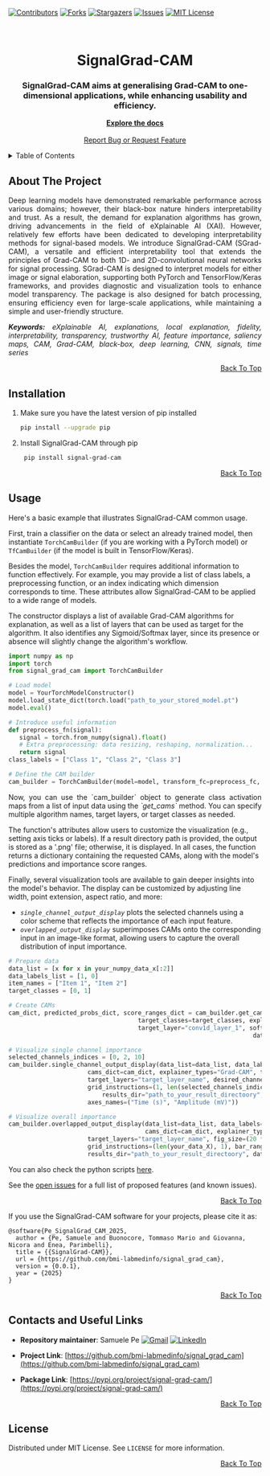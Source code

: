<div id="top"></div>

[![Contributors][contributors-shield]][contributors-url] [![Forks][forks-shield]][forks-url] [![Stargazers][stars-shield]][stars-url] [![Issues][issues-shield]][issues-url] [![MIT License][license-shield]][license-url]


<br />
<div align="center">
  <h1>
    SignalGrad-CAM
  </h1>

  <h3 align="center">SignalGrad-CAM aims at generalising Grad-CAM to one-dimensional applications, while enhancing usability and efficiency.</h3>

  <p align="center">
    <a href="https://github.com/bmi-labmedinfo/signal_grad_cam"><strong>Explore the docs</strong></a>
    <br />
    <br />
    <a href="https://github.com/bmi-labmedinfo/signal_grad_cam/issues">Report Bug or Request Feature</a>
  </p>
</div>



<!-- TABLE OF CONTENTS -->
<details>
  <summary>Table of Contents</summary>
  <ol>
    <li><a href="#about-the-project">About The Project</a></li>
    <li><a href="#installation">Installation</a></li>
    <li><a href="#usage">Usage</a></li>
    <li><a href="#publications">Publications</a></li>
    <li><a href="#contacts-and-useful-links">Contacts And Useful Links</a></li>
    <li><a href="#license">License</a></li>
  </ol>
</details>



<!-- ABOUT THE PROJECT -->
## About The Project

<p align="justify">Deep learning models have demonstrated remarkable performance across various domains; however, their black-box nature hinders interpretability and trust. As a result, the demand for explanation algorithms has grown, driving advancements in the field of eXplainable AI (XAI). However, relatively few efforts have been dedicated to developing interpretability methods for signal-based models. We introduce SignalGrad-CAM (SGrad-CAM), a versatile and efficient interpretability tool that extends the principles of Grad-CAM to both 1D- and 2D-convolutional neural networks for signal processing. SGrad-CAM is designed to interpret models for either image or signal elaboration, supporting both PyTorch and TensorFlow/Keras frameworks, and provides diagnostic and visualization tools to enhance model transparency. The package is also designed for batch processing, ensuring efficiency even for large-scale applications, while maintaining a simple and user-friendly structure.</p>

<p align="justify"><i><b>Keywords:</b> eXplainable AI, explanations, local explanation, fidelity, interpretability, transparency, trustworthy AI, feature importance, saliency maps, CAM, Grad-CAM, black-box, deep learning, CNN, signals, time series</i></p>

<p align="right"><a href="#top">Back To Top</a></p>

<!-- INSTALLATION -->
## Installation

1. Make sure you have the latest version of pip installed
   ```sh
   pip install --upgrade pip
    ```
2. Install SignalGrad-CAM through pip
    ```sh
     pip install signal-grad-cam
    ```

<p align="right"><a href="#top">Back To Top</a></p>

<!-- USAGE EXAMPLES -->
## Usage
<p align="justify">
Here's a basic example that illustrates SignalGrad-CAM common usage.

First, train a classifier on the data or select an already trained model, then instantiate `TorchCamBuilder` (if you are working with a PyTorch model) or `TfCamBuilder` (if the model is built in TensorFlow/Keras).

Besides the model, `TorchCamBuilder` requires additional information to function effectively. For example, you may provide a list of class labels, a preprocessing function, or an index indicating which dimension corresponds to time. These attributes allow SignalGrad-CAM to be applied to a wide range of models.

The constructor displays a list of available Grad-CAM algorithms for explanation, as well as a list of layers that can be used as target for the algorithm. It also identifies any Sigmoid/Softmax layer, since its presence or absence will slightly change the algorithm's workflow.
</p>

```python
import numpy as np
import torch
from signal_grad_cam import TorchCamBuilder

# Load model
model = YourTorchModelConstructor()
model.load_state_dict(torch.load("path_to_your_stored_model.pt")
model.eval()

# Introduce useful information
def preprocess_fn(signal):
   signal = torch.from_numpy(signal).float()
   # Extra preprocessing: data resizing, reshaping, normalization...
   return signal
class_labels = ["Class 1", "Class 2", "Class 3"]

# Define the CAM builder
cam_builder = TorchCamBuilder(model=model, transform_fc=preprocess_fc, class_names=class_labels, time_axs=1)
```

<p align="justify">Now, you can use the `cam_builder` object to generate class activation maps from a list of input data using the <i>`get_cams`</i> method. You can specify multiple algorithm names, target layers, or target classes as needed.

The function's attributes allow users to customize the visualization (e.g., setting axis ticks or labels). If a result directory path is provided, the output is stored as a '.png' file; otherwise, it is displayed. In all cases, the function returns a dictionary containing the requested CAMs, along with the model's predictions and importance score ranges.

Finally, several visualization tools are available to gain deeper insights into the model's behavior. The display can be customized by adjusting line width, point extension, aspect ratio, and more:
* <i>`single_channel_output_display`</i> plots the selected channels using a color scheme that reflects the importance of each input feature.
* <i>`overlapped_output_display`</i> superimposes CAMs onto the corresponding input in an image-like format, allowing users to capture the overall distribution of input importance.
</p>

```python
# Prepare data
data_list = [x for x in your_numpy_data_x[:2]]
data_labels_list = [1, 0]
item_names = ["Item 1", "Item 2"]
target_classes = [0, 1]

# Create CAMs
cam_dict, predicted_probs_dict, score_ranges_dict = cam_builder.get_cam(data_list=data_list, data_labels=data_labels_list, 
									target_classes=target_classes, explainer_types="Grad-CAM", 
									target_layer="conv1d_layer_1", softmax_final=True,
                                                            		data_sampling_freq=25, dt=1, axes_names=("Time (s)", "Channels"))

# Visualize single channel importance
selected_channels_indices = [0, 2, 10]
cam_builder.single_channel_output_display(data_list=data_list, data_labels=data_labels_list, predicted_probs_dict=predicted_probs_dict,
					  cams_dict=cam_dict, explainer_types="Grad-CAM", target_classes=target_classes, 
					  target_layers="target_layer_name", desired_channels=selected_channels_indices, 
					  grid_instructions=(1, len(selected_channels_indices), bar_ranges=score_ranges_dict, 
				          results_dir="path_to_your_result_directoory", data_sampling_freq=25, dt=1, line_width=0.5, 
					  axes_names=("Time (s)", "Amplitude (mV)"))

# Visualize overall importance
cam_builder.overlapped_output_display(data_list=data_list, data_labels=data_labels_list, predicted_probs_dict=predicted_probs_dict,
                                      cams_dict=cam_dict, explainer_types="Grad-CAM", target_classes=target_classes, 
				      target_layers="target_layer_name", fig_size=(20 * len(your_data_X), 20), 
				      grid_instructions=(len(your_data_X), 1), bar_ranges=score_ranges_dict, data_names=item_names 
				      results_dir="path_to_your_result_directoory", data_sampling_freq=25, dt=1)
```

You can also check the python scripts [here](https://github.com/bmi-labmedinfo/signal_grad_cam/examples).

See the [open issues](https://github.com/bmi-labmedinfo/signal_grad_cam/issues) for a full list of proposed features (and known issues).

<p align="right"><a href="#top">Back To Top</a></p>


If you use the SignalGrad-CAM software for your projects, please cite it as:

```
@software{Pe_SignalGrad_CAM_2025,
  author = {Pe, Samuele and Buonocore, Tommaso Mario and Giovanna, Nicora and Enea, Parimbelli},
  title = {{SignalGrad-CAM}},
  url = {https://github.com/bmi-labmedinfo/signal_grad_cam},
  version = {0.0.1},
  year = {2025}
}
```

<p align="right"><a href="#top">Back To Top</a></p>

<!-- CONTACTS AND USEFUL LINKS -->
## Contacts and Useful Links

*   **Repository maintainer**: Samuele Pe  [![Gmail][gmail-shield]][gmail-url] [![LinkedIn][linkedin-shield]][linkedin-url]  

*   **Project Link**: [https://github.com/bmi-labmedinfo/signal_grad_cam](https://github.com/bmi-labmedinfo/signal_grad_cam)

*   **Package Link**: [https://pypi.org/project/signal-grad-cam/](https://pypi.org/project/signal-grad-cam/)

<p align="right"><a href="#top">Back To Top</a></p>

<!-- LICENSE -->
## License

Distributed under MIT License. See `LICENSE` for more information.


<p align="right"><a href="#top">Back To Top</a></p>

<!-- MARKDOWN LINKS -->

[contributors-shield]: https://img.shields.io/github/contributors/bmi-labmedinfo/signal_grad_cam.svg?style=for-the-badge

[contributors-url]: https://github.com/bmi-labmedinfo/signal_grad_cam/graphs/contributors

[status-shield]: https://img.shields.io/badge/Status-pre--release-blue

[status-url]: https://github.com/bmi-labmedinfo/signal_grad_cam/releases

[forks-shield]: https://img.shields.io/github/forks/bmi-labmedinfo/signal_grad_cam.svg?style=for-the-badge

[forks-url]: https://github.com/bmi-labmedinfo/signal_grad_cam/network/members

[stars-shield]: https://img.shields.io/github/stars/bmi-labmedinfo/signal_grad_cam.svg?style=for-the-badge

[stars-url]: https://github.com/bmi-labmedinfo/signal_grad_cam/stargazers

[issues-shield]: https://img.shields.io/github/issues/bmi-labmedinfo/signal_grad_cam.svg?style=for-the-badge

[issues-url]: https://github.com/bmi-labmedinfo/signal_grad_cam/issues

[license-shield]: https://img.shields.io/github/license/bmi-labmedinfo/signal_grad_cam.svg?style=for-the-badge

[license-url]: https://github.com/bmi-labmedinfo/signal_grad_cam/LICENSE

[linkedin-shield]: https://img.shields.io/badge/LinkedIn-0077B5?style=for-the-badge&logo=linkedin&logoColor=white

[linkedin-url]: https://linkedin.com/in/samuele-pe-818bbb307

[gmail-shield]: https://img.shields.io/badge/Email-D14836?style=for-the-badge&logo=gmail&logoColor=white

[gmail-url]: mailto:samuele.pe01@universitadipavia.it
